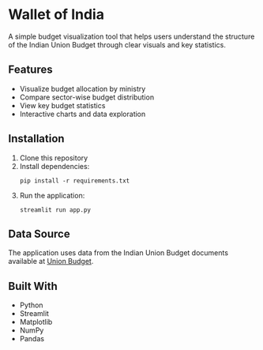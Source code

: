 # Wallet of India

A simple budget visualization tool that helps users understand the structure of the Indian Union Budget through clear visuals and key statistics.

## Features

- Visualize budget allocation by ministry
- Compare sector-wise budget distribution
- View key budget statistics
- Interactive charts and data exploration

## Installation

1. Clone this repository
2. Install dependencies:
   ```
   pip install -r requirements.txt
   ```
3. Run the application:
   ```
   streamlit run app.py
   ```

## Data Source

The application uses data from the Indian Union Budget documents available at [Union Budget](https://www.indiabudget.gov.in/).

## Built With

- Python
- Streamlit
- Matplotlib
- NumPy
- Pandas 
